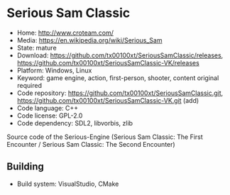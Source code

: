 # Serious Sam Classic

- Home: http://www.croteam.com/
- Media: https://en.wikipedia.org/wiki/Serious_Sam
- State: mature
- Download: https://github.com/tx00100xt/SeriousSamClassic/releases, https://github.com/tx00100xt/SeriousSamClassic-VK/releases
- Platform: Windows, Linux
- Keyword: game engine, action, first-person, shooter, content original required
- Code repository: https://github.com/tx00100xt/SeriousSamClassic.git, https://github.com/tx00100xt/SeriousSamClassic-VK.git (add)
- Code language: C++
- Code license: GPL-2.0
- Code dependency: SDL2, libvorbis, zlib

Source code of the Serious-Engine (Serious Sam Classic: The First Encounter / Serious Sam Classic: The Second Encounter)

## Building

- Build system: VisualStudio, CMake
